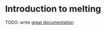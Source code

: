# Introduction to melting

TODO: write [great documentation](http://jacobian.org/writing/what-to-write/)
